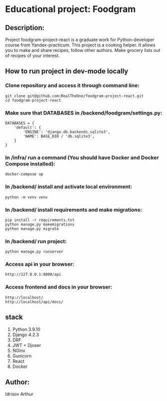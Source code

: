 # Educational project: Foodgram
## Description:
Project foodgram-project-react is a graduate work for Python-developer course from Yandex-practicum.
This project is a cooking helper. It allows you to make and share recipes, follow other authors.
Make grocery lists out of recipes of your interest.

## How to run project in dev-mode locally
### Clone repository and access it through command line:
```
git clone git@github.com:RealTheOne/foodgram-project-react.git
cd foodgram-project-react
```
### Make sure that DATABASES in /backend/foodgram/settings.py:
```
DATABASES = {
    'default': {
        'ENGINE': 'django.db.backends.sqlite3',
        'NAME': BASE_DIR / 'db.sqlite3',
    }
}
```
### In /infra/ run a command (You should have Docker and Docker Compose installed):
```
docker-compose up
```
### In /backend/ install and activate local environment:
```
python -m venv venv
```
### In /backend/ install requirements and make migrations:
```
pip install -r requirements.txt
python manage.py makemigrations
python manage.py migrate
```
### In /backend/ run project:
```
python manage.py runserver
```
### Access api in your browser:
```
http://127.0.0.1:8000/api
```
### Access frontend and docs in your browser:
```
http://localhost/
http://localhost/api/docs/
```

## stack
1. Python 3.9.10
2. Django 4.2.3
3. DRF
4. JWT + Djoser
5. NGinx
6. Gunicorn
7. React
8. Docker
 
## Author: 
 Idrisov Arthur